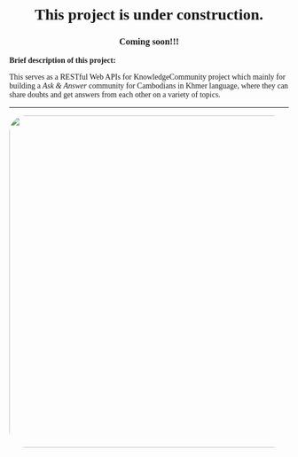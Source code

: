 <link href="https://fonts.googleapis.com/css?family=Indie+Flower" rel="stylesheet">
<div style="font-family: 'Indie Flower', cursive;">
    <h1 align="center">This project is under construction.</h1>
    <h3 align="center">Coming soon!!!</h3>
    <div>
      <label><strong>Brief description of this project:</strong></label><br />
      <p>This serves as a RESTful Web APIs for KnowledgeCommunity project which mainly for building a <em>Ask & Answer</em> community for Cambodians in Khmer language, where they can share doubts and get answers from each other on a variety of topics.</p>
    </div>
    <hr color = "yellow">
    <p align="center">
        <img src="https://thumbs.dreamstime.com/b/illustration-under-construction-site-building-freehand-drawing-vector-49834473.jpg" width="600px"
            style="border-radius:30px;"/>
    </p>
</div>
